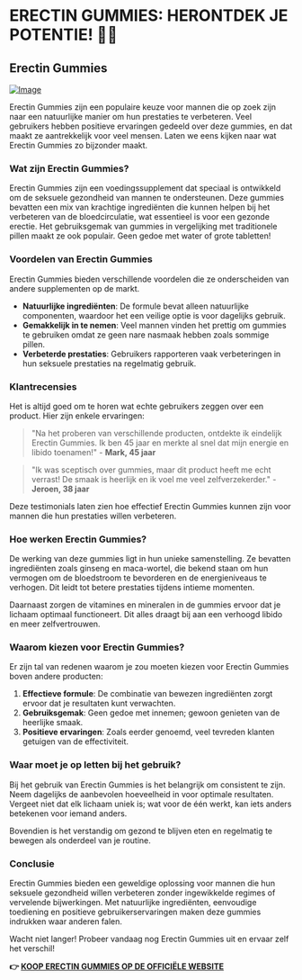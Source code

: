 # ERECTIN GUMMIES: HERONTDEK JE POTENTIE! 🍬💪

## Erectin Gummies

[![Image](https://www2.sellhealth.com/262/erectingummies_1_1.jpg)](https://gchaffi.com/PuLrHM5n)

Erectin Gummies zijn een populaire keuze voor mannen die op zoek zijn naar een natuurlijke manier om hun prestaties te verbeteren. Veel gebruikers hebben positieve ervaringen gedeeld over deze gummies, en dat maakt ze aantrekkelijk voor veel mensen. Laten we eens kijken naar wat Erectin Gummies zo bijzonder maakt.

### Wat zijn Erectin Gummies?

Erectin Gummies zijn een voedingssupplement dat speciaal is ontwikkeld om de seksuele gezondheid van mannen te ondersteunen. Deze gummies bevatten een mix van krachtige ingrediënten die kunnen helpen bij het verbeteren van de bloedcirculatie, wat essentieel is voor een gezonde erectie. Het gebruiksgemak van gummies in vergelijking met traditionele pillen maakt ze ook populair. Geen gedoe met water of grote tabletten!

### Voordelen van Erectin Gummies

Erectin Gummies bieden verschillende voordelen die ze onderscheiden van andere supplementen op de markt. 

- **Natuurlijke ingrediënten**: De formule bevat alleen natuurlijke componenten, waardoor het een veilige optie is voor dagelijks gebruik.
- **Gemakkelijk in te nemen**: Veel mannen vinden het prettig om gummies te gebruiken omdat ze geen nare nasmaak hebben zoals sommige pillen.
- **Verbeterde prestaties**: Gebruikers rapporteren vaak verbeteringen in hun seksuele prestaties na regelmatig gebruik.

### Klantrecensies

Het is altijd goed om te horen wat echte gebruikers zeggen over een product. Hier zijn enkele ervaringen:

> "Na het proberen van verschillende producten, ontdekte ik eindelijk Erectin Gummies. Ik ben 45 jaar en merkte al snel dat mijn energie en libido toenamen!" - **Mark, 45 jaar**

> "Ik was sceptisch over gummies, maar dit product heeft me echt verrast! De smaak is heerlijk en ik voel me veel zelfverzekerder." - **Jeroen, 38 jaar**

Deze testimonials laten zien hoe effectief Erectin Gummies kunnen zijn voor mannen die hun prestaties willen verbeteren.

### Hoe werken Erectin Gummies?

De werking van deze gummies ligt in hun unieke samenstelling. Ze bevatten ingrediënten zoals ginseng en maca-wortel, die bekend staan om hun vermogen om de bloedstroom te bevorderen en de energieniveaus te verhogen. Dit leidt tot betere prestaties tijdens intieme momenten.

Daarnaast zorgen de vitamines en mineralen in de gummies ervoor dat je lichaam optimaal functioneert. Dit alles draagt bij aan een verhoogd libido en meer zelfvertrouwen.

### Waarom kiezen voor Erectin Gummies?

Er zijn tal van redenen waarom je zou moeten kiezen voor Erectin Gummies boven andere producten:

1. **Effectieve formule**: De combinatie van bewezen ingrediënten zorgt ervoor dat je resultaten kunt verwachten.
2. **Gebruiksgemak**: Geen gedoe met innemen; gewoon genieten van de heerlijke smaak.
3. **Positieve ervaringen**: Zoals eerder genoemd, veel tevreden klanten getuigen van de effectiviteit.

### Waar moet je op letten bij het gebruik?

Bij het gebruik van Erectin Gummies is het belangrijk om consistent te zijn. Neem dagelijks de aanbevolen hoeveelheid in voor optimale resultaten. Vergeet niet dat elk lichaam uniek is; wat voor de één werkt, kan iets anders betekenen voor iemand anders.

Bovendien is het verstandig om gezond te blijven eten en regelmatig te bewegen als onderdeel van je routine.

### Conclusie

Erectin Gummies bieden een geweldige oplossing voor mannen die hun seksuele gezondheid willen verbeteren zonder ingewikkelde regimes of vervelende bijwerkingen. Met natuurlijke ingrediënten, eenvoudige toediening en positieve gebruikerservaringen maken deze gummies indrukken waar anderen falen.

Wacht niet langer! Probeer vandaag nog Erectin Gummies uit en ervaar zelf het verschil!



**👉 [KOOP ERECTIN GUMMIES OP DE OFFICIËLE WEBSITE](https://gchaffi.com/PuLrHM5n)**